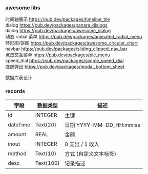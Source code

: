### awesome libs

时间轴展示 https://pub.dev/packages/timeline_tile  
dialog https://pub.dev/packages/panara_dialogs  
dialog https://pub.dev/packages/awesome_dialog  
动态 radial 菜单 https://pub.dev/packages/animated_radial_menu  
环形图/饼图 https://pub.dev/packages/awesome_circular_chart  
navbar https://pub.dev/packages/sliding_clipped_nav_bar  
点击交互菜单 https://pub.dev/packages/pie_menu  
speed_dial https://pub.dev/packages/simple_speed_dial  
底部弹出 https://pub.dev/packages/modal_bottom_sheet

数据库表设计

### records

| 字段       | 数据类型      | 描述                     |
|----------|-----------|------------------------|
| id       | INTEGER   | 主键                     |
| dateTime | Text(20)  | 日期 YYYY-MM-DD_HH:mm:ss |
| amount   | REAL      | 金额                     |
| inout    | INTEGER   | 0 支出 / 1 收入            |
| method   | Text(10)  | 方式 (自定义文本标签)           |
| desc     | Text(100) | 记录描述                   |